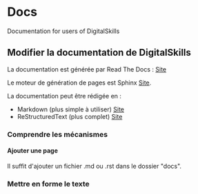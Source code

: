 # Docs
Documentation for users of DigitalSkills

## Modifier la documentation de DigitalSkills 

La documentation est générée par Read The Docs : [Site](http://docs.readthedocs.io/)

Le moteur de génération de pages est Sphinx [Site](http://www.sphinx-doc.org/en/stable/index.html).

La documentation peut être rédigée en :
* Markdown (plus simple à utiliser) [Site](https://fr.wikipedia.org/wiki/Markdown)
* ReStructuredText (plus complet) [Site](https://fr.wikipedia.org/wiki/ReStructuredText)

### Comprendre les mécanismes

#### Ajouter une page

Il suffit d'ajouter un fichier .md ou .rst dans le dossier "docs".

### Mettre en forme le texte

